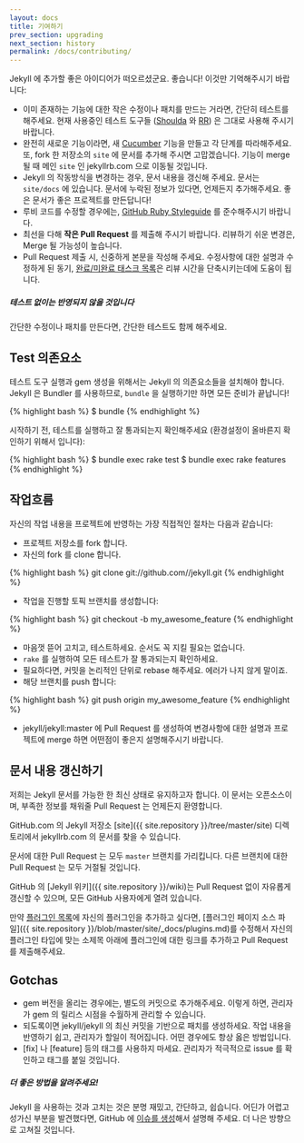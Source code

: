 ```yaml
---
layout: docs
title: 기여하기
prev_section: upgrading
next_section: history
permalink: /docs/contributing/
---
```


Jekyll 에 추가할 좋은 아이디어가 떠오르셨군요. 좋습니다! 이것만 기억해주시기 바랍니다:

* 이미 존재하는 기능에 대한 작은 수정이나 패치를 만드는 거라면, 간단히 테스트를
  해주세요. 현재 사용중인 테스트 도구들
  ([Shoulda](https://github.com/thoughtbot/shoulda/tree/master) 와
  [RR](https://github.com/btakita/rr/tree/master)) 은 그대로 사용해 주시기
  바랍니다.
* 완전히 새로운 기능이라면, 새 [Cucumber](https://github.com/cucumber/cucumber/)
  기능을 만들고 각 단계를 따라해주세요. 또, fork 한 저장소의 `site` 에 문서를
  추가해 주시면 고맙겠습니다. 기능이 merge 될 때 메인 `site` 인 jekyllrb.com
  으로 이동될 것입니다.
* Jekyll 의 작동방식을 변경하는 경우, 문서 내용을 갱신해 주세요. 문서는
  `site/docs` 에 있습니다. 문서에 누락된 정보가 있다면, 언제든지 추가해주세요.
  좋은 문서가 좋은 프로젝트를 만든답니다!
* 루비 코드를 수정할 경우에는, [GitHub Ruby
  Styleguide](https://github.com/styleguide/ruby) 를 준수해주시기 바랍니다.
* 최선을 다해 **작은 Pull Request** 를 제출해 주시기 바랍니다. 리뷰하기 쉬운
  변경은, Merge 될 가능성이 높습니다.
* Pull Request 제출 시, 신중하게 본문을 작성해 주세요. 수정사항에 대한 설명과
  수정하게 된 동기, [완료/미완료 태스크 목록](http://git.io/gfm-tasks)은 리뷰
  시간을 단축시키는데에 도움이 됩니다.

<div class="note warning">
  <h5>테스트 없이는 반영되지 않을 것입니다</h5>
  <p>
    간단한 수정이나 패치를 만든다면, 간단한 테스트도 함께 해주세요.
  </p>
</div>

Test 의존요소
-----------------

테스트 도구 실행과 gem 생성을 위해서는 Jekyll 의 의존요소들을 설치해야 합니다. Jekyll 은 Bundler 를 사용하므로, `bundle` 을 실행하기만 하면 모든 준비가 끝납니다!

{% highlight bash %}
$ bundle
{% endhighlight %}

시작하기 전, 테스트를 실행하고 잘 통과되는지 확인해주세요 (환경설정이 올바른지 확인하기 위해서 입니다):

{% highlight bash %}
$ bundle exec rake test
$ bundle exec rake features
{% endhighlight %}

작업흐름
--------

자신의 작업 내용을 프로젝트에 반영하는 가장 직접적인 절차는 다음과 같습니다:

* 프로젝트 저장소를 fork 합니다.
* 자신의 fork 를 clone 합니다.

{% highlight bash %}
git clone git://github.com/<username>/jekyll.git
{% endhighlight %}

* 작업을 진행할 토픽 브랜치를 생성합니다:

{% highlight bash %}
git checkout -b my_awesome_feature
{% endhighlight %}


* 마음껏 뜯어 고치고, 테스트하세요. 순서도 꼭 지킬 필요는 없습니다.
* `rake` 를 실행하여 모든 테스트가 잘 통과되는지 확인하세요.
* 필요하다면, 커밋을 논리적인 단위로 rebase 해주세요. 에러가 나지 않게 말이죠.
* 해당 브랜치를 push 합니다:

{% highlight bash %}
git push origin my_awesome_feature
{% endhighlight %}

* jekyll/jekyll:master 에 Pull Request 를 생성하여 변경사항에 대한 설명과
  프로젝트에 merge 하면 어떤점이 좋은지 설명해주시기 바랍니다.


문서 내용 갱신하기
----------------------

저희는 Jekyll 문서를 가능한 한 최신 상태로 유지하고자 합니다. 이 문서는 오픈소스이며, 부족한 정보를 채워줄 Pull Request 는 언제든지 환영합니다.

GitHub.com 의 Jekyll 저장소 [site]({{ site.repository }}/tree/master/site) 디렉토리에서 jekyllrb.com 의 문서를 찾을 수 있습니다.

문서에 대한 Pull Request 는 모두 `master` 브랜치를 가리킵니다. 다른 브랜치에 대한 Pull Request 는 모두 거절될 것입니다.

GitHub 의 [Jekyll 위키]({{ site.repository }}/wiki)는 Pull Request 없이 자유롭게 갱신할 수 있으며, 모든 GitHub 사용자에게 열려 있습니다.

만약 [플러그인 목록](/docs/plugins/#available-plugins)에 자신의 플러그인을 추가하고 싶다면, [플러그인 페이지 소스 파일]({{ site.repository }}/blob/master/site/_docs/plugins.md)를 수정해서 자신의 플러그인 타입에 맞는 소제목 아래에 플러그인에 대한 링크를 추가하고 Pull Request 를 제출해주세요.

Gotchas
-------

* gem 버전을 올리는 경우에는, 별도의 커밋으로 추가해주세요. 이렇게 하면,
  관리자가 gem 의 릴리스 시점을 수월하게 관리할 수 있습니다.
* 되도록이면 jekyll/jekyll 의 최신 커밋을 기반으로 패치를 생성하세요. 작업
  내용을 반영하기 쉽고, 관리자가 할일이 적어집니다. 어떤 경우에도 항상 옳은
  방법입니다.
* [fix] 나 [feature] 등의 태그를 사용하지 마세요. 관리자가 적극적으로 issue 를
  확인하고 태그를 붙일 것입니다.

<div class="note">
  <h5>더 좋은 방법을 알려주세요!</h5>
  <p>
    Jekyll 을 사용하는 것과 고치는 것은 분명 재밌고, 간단하고, 쉽습니다. 어딘가 어렵고 성가신 부분을 발견했다면, GitHub 에 <a href="{{ site.repository }}/issues/new">이슈를 생성</a>해서 설명해 주세요. 더 나은 방향으로 고쳐질 것입니다.
  </p>
</div>

